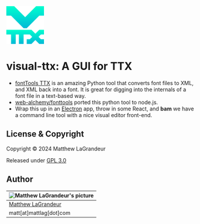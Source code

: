 <img src="./public/icon.png" height="100">

# visual-ttx: A GUI for TTX

- [fontTools TTX](https://fonttools.readthedocs.io/en/latest/ttx.html) is an amazing Python tool that converts font files to XML, and XML back into a font. It is great for digging into the internals of a font file in a text-based way.
- [web-alchemy/fonttools](https://github.com/web-alchemy/fonttools) ported this python tool to node.js.
- Wrap this up in an [Electron](https://www.electronjs.org/) app, throw in some React, and **bam** we have a command line tool with a nice visual editor front-end.

## License & Copyright

Copyright © 2024 Matthew LaGrandeur

Released under [GPL 3.0](https://www.gnu.org/licenses/gpl-3.0-standalone.html)

## Author

| ![Matthew LaGrandeur's picture](https://1.gravatar.com/avatar/f6f7b963adc54db7e713d7bd5f4903ec?s=70) |
| ---------------------------------------------------------------------------------------------------- |
| [Matthew LaGrandeur](http://mattlag.com/)                                                            |
| matt[at]mattlag[dot]com                                                                              |
